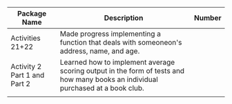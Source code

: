 | Package Name | Description | Number|
| ------------ |-------------|-------|          
|  Activities 21+22            |   Made progress implementing a function that deals with someoneon's address, name, and age.          |       |
|  Activity 2 Part 1 and Part 2           |  Learned how to implement average scoring output in the form of tests and how many books an individual purchased at a book club.           |       |
|              |             |       |
